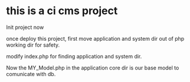 this is a ci cms project
======

Init project now

once deploy this project, first move application and system dir out of php working dir for safety.

modify index.php for finding application and system dir.

Now the MY_Model.php in the application core dir is our base model to comunicate with db.
